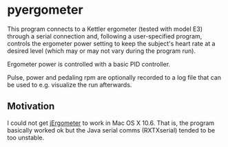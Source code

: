 pyergometer
===========

This program connects to a Kettler ergometer (tested with model E3)
through a serial connection and, following a user-specified program, controls the
ergometer power setting to keep the subject's heart rate at a desired level (which
may or may not vary during the program run).

Ergometer power is controlled with a basic PID controller.

Pulse, power and pedaling rpm are optionally recorded to a log file
that can be used to e.g. visualize the run afterwards.

Motivation
----------

I could not get [jErgometer](https://github.com/xylo/JErgometer) to work in
Mac OS X 10.6. That is, the program basically worked ok but the Java serial comms
(RXTXserial) tended to be too unstable.